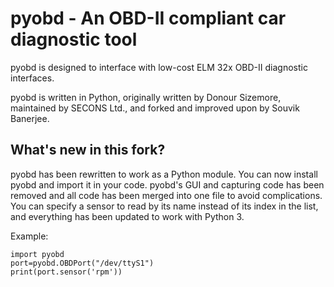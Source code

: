 # pyobd - An OBD-II compliant car diagnostic tool

pyobd is designed to interface with low-cost ELM 32x OBD-II diagnostic interfaces. 

pyobd is written in Python, originally written by Donour Sizemore, maintained by SECONS Ltd., and forked and improved upon by Souvik Banerjee. 

## What's new in this fork?

pyobd has been rewritten to work as a Python module. You can now install pyobd and import it in your code. pyobd's GUI and capturing code has been removed and all code has been merged into one file to avoid complications. You can specify a sensor to read by its name instead of its index in the list, and everything has been updated to work with Python 3. 

Example:

    import pyobd
    port=pyobd.OBDPort("/dev/ttyS1")
    print(port.sensor('rpm'))
